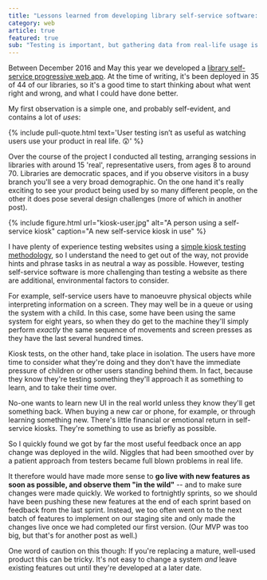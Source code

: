 ```yaml
---
title: "Lessons learned from developing library self-service software: User testing isn’t as good as user using"
category: web
article: true
featured: true
sub: "Testing is important, but gathering data from real-life usage is even more valuable. Be prepared to be able to make changes based on your observations once a service goes live."
---
```


Between December 2016 and May this year we developed a [library self-service progressive web app](/2016/12/managing-self-service-project/). At the time of writing, it's been deployed in 35 of 44 of our libraries, so it's a good time to start thinking about what went right and wrong, and what I could have done better.

My first observation is a simple one, and probably self-evident, and contains a lot of <i>use</i>s:

{% include pull-quote.html text='User testing isn&#8217;t as useful as watching users use your product in real life. <span role="img" aria-label="A look of absolute shock">😲</span>' %}

Over the course of the project I conducted all testing, arranging sessions in libraries with around 15 'real', representative users, from ages 8 to around 70. Libraries are democratic spaces, and if you observe visitors in a busy branch you'll see a very broad demographic. On the one hand it's really exciting to see your product being used by so many different people, on the other it does pose several design challenges (more of which in another post).

{% include figure.html url="kiosk-user.jpg" alt="A person using a self-service kiosk" caption="A new self-service kiosk in use" %}

I have plenty of experience testing websites using a [simple kiosk testing methodology](https://www.nngroup.com/articles/why-you-only-need-to-test-with-5-users/), so I understand the need to get out of the way, not provide hints and phrase tasks in as neutral a way as possible. However, testing self-service software is more challenging than testing a website as there are additional, environmental factors to consider.

For example, self-service users have to manoeuvre physical objects while interpreting information on a screen. They may well be in a queue or using the system with a child. In this case, some have been using the same system for eight years, so when they do get to the machine they'll simply perform _exactly_ the same sequence of movements and screen presses as they have the last several hundred times.

Kiosk tests, on the other hand, take place in isolation. The users have more time to consider what they're doing and they don't have the immediate pressure of children or other users standing behind them. In fact, because they know they're testing something they'll approach it as something to learn, and to take their time over.

No-one wants to learn new UI in the real world unless they know they'll get something back. When buying a new car or phone, for example, or through learning something new. There's little financial or emotional return in self-service kiosks. They're something to use as briefly as possible.

So I quickly found we got by far the most useful feedback once an app change was deployed in the wild. Niggles that had been smoothed over by a patient approach from testers became full blown problems in real life.

It therefore would have made more sense to **go live with new features as soon as possible, and observe them "in the wild"** -- and to make sure changes were made quickly. We worked to fortnightly sprints, so we should have been pushing these new features at the end of each sprint based on feedback from the last sprint. Instead, we too often went on to the next batch of features to implement on our staging site and only made the changes live once we had completed our first version. (Our MVP was too big, but that's for another post as well.)

One word of caution on this though: If you're replacing a mature, well-used product this can be tricky. It's not easy to change a system *and* leave existing features out until they're developed at a later date.
